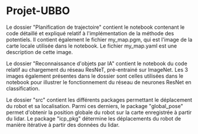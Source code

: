 # Projet-UBBO

Le dossier "Planification de trajectoire" contient le notebook contenant le code détaillé et expliqué relatif à l'implémentation de la méthode des potentiels.
Il contient également le fichier my_map.pgm, qui est l'image de la carte locale utilisée dans le notebook. Le fichier my_map.yaml est une description de cette image.

Le dossier "Reconnaissance d'objets par IA" contient le notebook du code relatif au chargement du réseau ResNeT, pré-entrainé sur ImageNet. Les 3 images également présentes dans le dossier sont celles utilisées dans le notebook pour illustrer le fonctionnement du réseau de neurones ResNet en classification.

Le dossier "src" contient les différents packages permettant le déplacement du robot et sa localisation. Parmi ces derniers, le package "global_pose" permet d'obtenir la position globale du robot sur la carte enregistrée à partir du lidar. Le package "icp_pkg" détermine les déplacements du robot de manière itérative à partir des données du lidar.
